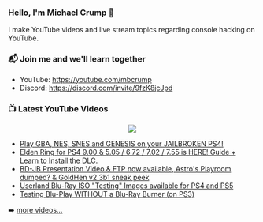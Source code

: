 ### Hello, I'm Michael Crump 👋

I make YouTube videos and live stream topics regarding console hacking on YouTube. 

### 📬 Join me and we'll learn together

- YouTube: https://youtube.com/mbcrump
- Discord: https://discord.com/invite/9fzK8jcJpd

### 📺 Latest YouTube Videos

<div align="center">

[<img src="https://img.shields.io/badge/-Subscribe-red?style=for-the-badge&logo=youtube&logoColor=white"/>](https://www.youtube.com/c/mbcrump?sub_confirmation=1)

</div>

<!-- YOUTUBE:START -->
- [Play GBA, NES, SNES and GENESIS on your JAILBROKEN PS4!](https://www.youtube.com/watch?v=V0ldswI9rSY)
- [Elden Ring for PS4 9.00 &amp; 5.05 / 6.72 / 7.02 / 7.55 is HERE! Guide + Learn to Install the DLC.](https://www.youtube.com/watch?v=2D-d_nUk59c)
- [BD-JB Presentation Video &amp; FTP now available, Astro&#39;s Playroom dumped? &amp; GoldHen v2.3b1 sneak peek](https://www.youtube.com/watch?v=SFsNreadp1I)
- [Userland Blu-Ray ISO &quot;Testing&quot; Images available for PS4 and PS5](https://www.youtube.com/watch?v=8jEG-pq2sXs)
- [Testing Blu-Play WITHOUT a Blu-Ray Burner &lpar;on PS3&rpar;](https://www.youtube.com/watch?v=QZR_zKsLfOM)
<!-- YOUTUBE:END -->

➡️ [more videos...](https://youtube.com/mbcrump)


